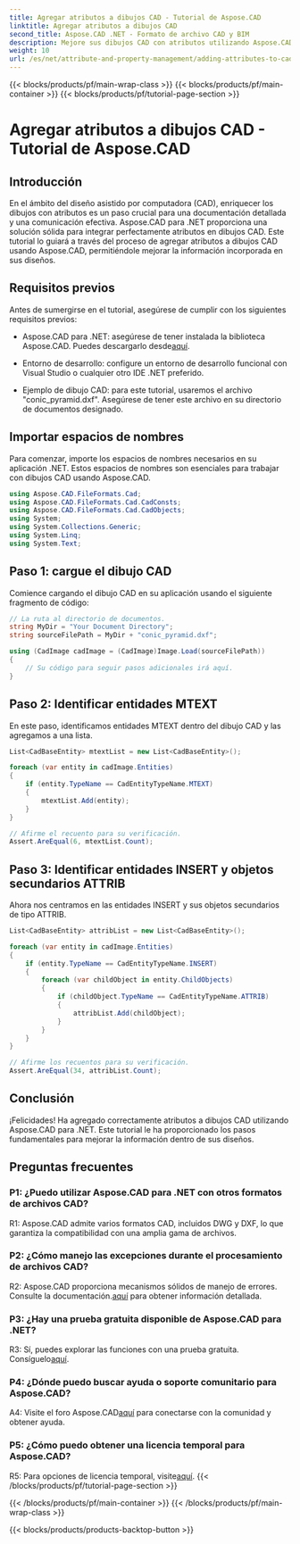 ```yaml
---
title: Agregar atributos a dibujos CAD - Tutorial de Aspose.CAD
linktitle: Agregar atributos a dibujos CAD
second_title: Aspose.CAD .NET - Formato de archivo CAD y BIM
description: Mejore sus dibujos CAD con atributos utilizando Aspose.CAD para .NET. Siga nuestra guía paso a paso para una integración perfecta.
weight: 10
url: /es/net/attribute-and-property-management/adding-attributes-to-cad-drawings/
---
```


{{< blocks/products/pf/main-wrap-class >}}
{{< blocks/products/pf/main-container >}}
{{< blocks/products/pf/tutorial-page-section >}}

# Agregar atributos a dibujos CAD - Tutorial de Aspose.CAD

## Introducción

En el ámbito del diseño asistido por computadora (CAD), enriquecer los dibujos con atributos es un paso crucial para una documentación detallada y una comunicación efectiva. Aspose.CAD para .NET proporciona una solución sólida para integrar perfectamente atributos en dibujos CAD. Este tutorial lo guiará a través del proceso de agregar atributos a dibujos CAD usando Aspose.CAD, permitiéndole mejorar la información incorporada en sus diseños.

## Requisitos previos

Antes de sumergirse en el tutorial, asegúrese de cumplir con los siguientes requisitos previos:

-  Aspose.CAD para .NET: asegúrese de tener instalada la biblioteca Aspose.CAD. Puedes descargarlo desde[aquí](https://releases.aspose.com/cad/net/).

- Entorno de desarrollo: configure un entorno de desarrollo funcional con Visual Studio o cualquier otro IDE .NET preferido.

- Ejemplo de dibujo CAD: para este tutorial, usaremos el archivo "conic_pyramid.dxf". Asegúrese de tener este archivo en su directorio de documentos designado.

## Importar espacios de nombres

Para comenzar, importe los espacios de nombres necesarios en su aplicación .NET. Estos espacios de nombres son esenciales para trabajar con dibujos CAD usando Aspose.CAD.

```csharp
using Aspose.CAD.FileFormats.Cad;
using Aspose.CAD.FileFormats.Cad.CadConsts;
using Aspose.CAD.FileFormats.Cad.CadObjects;
using System;
using System.Collections.Generic;
using System.Linq;
using System.Text;
```

## Paso 1: cargue el dibujo CAD

Comience cargando el dibujo CAD en su aplicación usando el siguiente fragmento de código:

```csharp
// La ruta al directorio de documentos.
string MyDir = "Your Document Directory";
string sourceFilePath = MyDir + "conic_pyramid.dxf";

using (CadImage cadImage = (CadImage)Image.Load(sourceFilePath))
{
    // Su código para seguir pasos adicionales irá aquí.
}
```

## Paso 2: Identificar entidades MTEXT

En este paso, identificamos entidades MTEXT dentro del dibujo CAD y las agregamos a una lista.

```csharp
List<CadBaseEntity> mtextList = new List<CadBaseEntity>();

foreach (var entity in cadImage.Entities)
{
    if (entity.TypeName == CadEntityTypeName.MTEXT)
    {
        mtextList.Add(entity);
    }
}

// Afirme el recuento para su verificación.
Assert.AreEqual(6, mtextList.Count);
```

## Paso 3: Identificar entidades INSERT y objetos secundarios ATTRIB

Ahora nos centramos en las entidades INSERT y sus objetos secundarios de tipo ATTRIB.

```csharp
List<CadBaseEntity> attribList = new List<CadBaseEntity>();

foreach (var entity in cadImage.Entities)
{
    if (entity.TypeName == CadEntityTypeName.INSERT)
    {
        foreach (var childObject in entity.ChildObjects)
        {
            if (childObject.TypeName == CadEntityTypeName.ATTRIB)
            {
                attribList.Add(childObject);
            }
        }
    }
}

// Afirme los recuentos para su verificación.
Assert.AreEqual(34, attribList.Count);
```

## Conclusión

¡Felicidades! Ha agregado correctamente atributos a dibujos CAD utilizando Aspose.CAD para .NET. Este tutorial le ha proporcionado los pasos fundamentales para mejorar la información dentro de sus diseños.

## Preguntas frecuentes

### P1: ¿Puedo utilizar Aspose.CAD para .NET con otros formatos de archivos CAD?

R1: Aspose.CAD admite varios formatos CAD, incluidos DWG y DXF, lo que garantiza la compatibilidad con una amplia gama de archivos.

### P2: ¿Cómo manejo las excepciones durante el procesamiento de archivos CAD?

 R2: Aspose.CAD proporciona mecanismos sólidos de manejo de errores. Consulte la documentación.[aquí](https://reference.aspose.com/cad/net/) para obtener información detallada.

### P3: ¿Hay una prueba gratuita disponible de Aspose.CAD para .NET?

 R3: Sí, puedes explorar las funciones con una prueba gratuita. Consíguelo[aquí](https://releases.aspose.com/).

### P4: ¿Dónde puedo buscar ayuda o soporte comunitario para Aspose.CAD?

 A4: Visite el foro Aspose.CAD[aquí](https://forum.aspose.com/c/cad/19) para conectarse con la comunidad y obtener ayuda.

### P5: ¿Cómo puedo obtener una licencia temporal para Aspose.CAD?

 R5: Para opciones de licencia temporal, visite[aquí](https://purchase.aspose.com/temporary-license/).
{{< /blocks/products/pf/tutorial-page-section >}}

{{< /blocks/products/pf/main-container >}}
{{< /blocks/products/pf/main-wrap-class >}}

{{< blocks/products/products-backtop-button >}}
